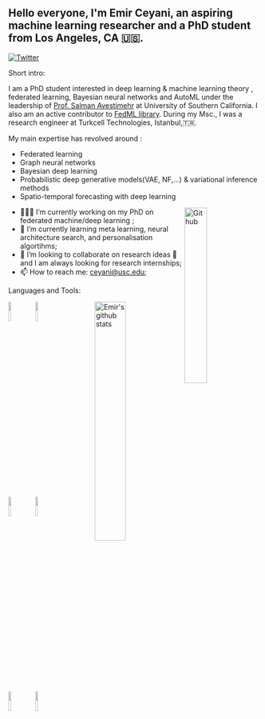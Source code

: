 ## Hello everyone, I'm Emir Ceyani, an aspiring machine learning researcher and a PhD student from Los Angeles, CA 🇺🇸.

<!-- Your badges
You can use the website to generate badges: https://shields.io/
-->
[![Twitter](https://img.shields.io/twitter/url?style=social&url=https%3A%2F%2Ftwitter.com%2FEmirCeyani)](https://twitter.com/ceyani_emir)

<!-- Talking about you -->
Short intro:

I am a PhD student interested in deep learning \& machine learning theory , federated learning, Bayesian neural networks and AutoML under the leadership of [Prof. Salman Avestimehr](https://www.avestimehr.com/) at University of Southern California. I also am an active contributor to [FedML library](https://fedml.ai/). During my Msc., I was a research engineer at Turkcell Technologies, Istanbul,🇹🇷.   

My main expertise has revolved around :
- Federated learning
- Graph neural networks 
- Bayesian deep learning
- Probabilistic deep generative models(VAE, NF,...) & variational inference methods 
- Spatio-temporal forecasting with deep learning 


<!-- Any image aligned to the right. Beware the width -->
<img width="30%" align="right" alt="Github" src="https://ceyani.io/author/emir-ceyani/avatar_hue92774dbe360d8f4714995c1e1cb09f0_64701_270x270_fill_q90_lanczos_center.jpg" />

- 👨🏽‍💻 I’m currently working on my PhD on federated machine/deep learning ;
- 🌱 I’m currently learning meta learning, neural architecture search, and personalisation algortihms; 
- 👯 I’m looking to collaborate on research ideas 🤝 and I am always looking for research internships;
- 📫 How to reach me: ceyani@usc.edu;

Languages and Tools: 

<!-- Your github readme stats
You can use this api: https://github.com/emirceyani/github-readme-stats
-->
<p>
  <a href="https://github-readme-stats.vercel.app/api?username=emirceyani&show_icons=true">
    <img width="35%" align="right" alt="Emir's github stats" src="https://github-readme-stats.vercel.app/api?username=emirceyani&show_icons=true&hide_border=true" />
  </a>

  <!-- Your languages and tools. Be careful with the alignment. 
  You can use this sites to get logos: https://www.vectorlogo.zone or https://simpleicons.org/
  -->
  <code><img width="10%" src="https://www.vectorlogo.zone/logos/python/python-ar21.svg"></code>
  <code><img width="10%" src="https://www.vectorlogo.zone/logos/julialang/julialang-ar21.svg"></code>
  <br />
  <code><img width="10%" src="https://www.vectorlogo.zone/logos/pytorch/pytorch-ar21.svg"></code>
  <code><img width="10%" src="https://www.vectorlogo.zone/logos/tensorflow/tensorflow-ar21.svg"></code>
  <br />
  <code><img width="10%" src="https://www.vectorlogo.zone/logos/git-scm/git-scm-ar21.svg"></code>
  <code><img width="10%" src="https://www.vectorlogo.zone/logos/gnu_bash/gnu_bash-ar21.svg"></code>
</p>
